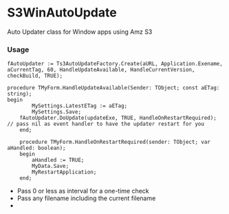 # S3WinAutoUpdate
Auto Updater class for Window apps using Amz S3

### Usage

`fAutoUpdater := Ts3AutoUpdateFactory.Create(aURL, Application.Exename, aCurrentTag, 60, HandleUpdateAvailable, HandleCurrentVersion, checkBuild, TRUE);`

    procedure TMyForm.HandleUpdateAvailable(Sender: TObject; const aETag: string);
    begin
			MySettings.LatestETag := aETag;
			MySettings.Save;
	    fAutoUpdater.DoUpdate(updateExe, TRUE, HandleOnRestartRequired); // pass nil as event handler to have the updater restart for you
		end;
		
		procedure TMyForm.HandleOnRestartRequired(sender: TObject; var aHandled: boolean);
		begin
			aHandled := TRUE;
			MyData.Save;
			MyRestartApplication;
		end;

- Pass 0 or less as interval for a one-time check
- Pass any filename including the current filename
- 

